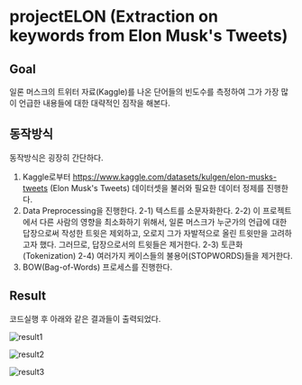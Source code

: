 # projectELON (Extraction on keywords from Elon Musk's Tweets)

## Goal 
일론 머스크의 트위터 자료(Kaggle)를 나온 단어들의 빈도수를 측정하여 그가 가장 많이 언급한 내용들에 대한 대략적인 짐작을 해본다.

## 동작방식
동작방식은 굉장히 간단하다.

1) Kaggle로부터 https://www.kaggle.com/datasets/kulgen/elon-musks-tweets (Elon Musk's Tweets) 데이터셋을 불러와 필요한 데이터 정제를 진행한다. 
2) Data Preprocessing을 진행한다. 
  2-1) 텍스트를 소문자화한다.
  2-2) 이 프로젝트에서 다른 사람의 영향을 최소화하기 위해서, 일론 머스크가 누군가의 언급에 대한 답장으로써 작성한 트윗은 제외하고, 오로지 그가 자발적으로 올린 트윗만을 고려하고자 했다. 
  그러므로, 답장으로서의 트윗들은 제거한다.
  2-3) 토큰화 (Tokenization)
  2-4) 여러가지 케이스들의 불용어(STOPWORDS)들을 제거한다.
3) BOW(Bag-of-Words) 프로세스를 진행한다.

## Result
코드실행 후 아래와 같은 결과들이 출력되었다.

![result1](https://user-images.githubusercontent.com/89559437/170848608-6874f228-e2bb-47e1-bfd6-66cd7aa1a707.png)

![result2](https://user-images.githubusercontent.com/89559437/170848609-2037ef3f-7e97-4d4a-861e-f5438f8fee93.png)

![result3](https://user-images.githubusercontent.com/89559437/170848610-6ebe53c6-88d9-45f9-8695-3835b9dc8be6.png)
